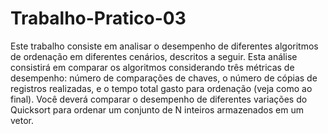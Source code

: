 # Trabalho-Pratico-03
Este trabalho consiste em analisar o desempenho de diferentes algoritmos de ordenação em
diferentes cenários, descritos a seguir. Esta análise consistirá em comparar os algoritmos
considerando três métricas de desempenho: número de comparações de chaves, o número de
cópias de registros realizadas, e o tempo total gasto para ordenação (veja como ao final).
Você deverá comparar o desempenho de diferentes variações do Quicksort para ordenar um
conjunto de N inteiros armazenados em um vetor.